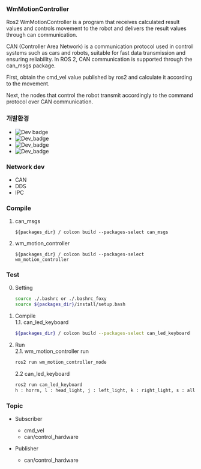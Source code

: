 ### WmMotionController
Ros2 WmMotionController is a program that receives calculated result values and controls movement to the robot and delivers the result values through can communication.

CAN (Controller Area Network) is a communication protocol used in control systems such as cars and robots, suitable for fast data transmission and ensuring reliability. In ROS 2, CAN communication is supported through the can_msgs package.

First, obtain the cmd_vel value published by ros2 and calculate it according to the movement.

Next, the nodes that control the robot transmit accordingly to the command protocol over CAN communication.

### 개발환경
* ![Dev badge](https://img.shields.io/badge/ROS2-Foxy-orange?style=flat&logo=ROS&logoColor=white)
* ![Dev_badge](https://img.shields.io/badge/Ubuntu-20.04-brightgreen?style=flat&logo=Ubuntu&logoColor=white)
* ![Dev_badge](https://img.shields.io/badge/HardWare-NUC12-lightgrey)
* ![Dev_badge](https://img.shields.io/badge/Robot-Wabot3-blue)

### Network dev
* CAN
* DDS
* IPC

### Compile
1. can_msgs
    ```
    ${packages_dir} / colcon build --packages-select can_msgs
    ```
2. wm_motion_controller
    ```
    ${packages_dir} / colcon build --packages-select wm_motion_controller
    ```

### Test
0. Setting
    ```bash
    source ./.bashrc or ./.bashrc_foxy
    source ${packages_dir}/install/setup.bash
    ```

1. Compile<br/>
    1.1. can_led_keyboard
    ```bash
    ${packages_dir} / colcon build --packages-select can_led_keyboard
    ```
2. Run<br/>
    2.1. wm_motion_controller run
    ```bash
    ros2 run wm_motion_controller_node
    ```
    2.2 can_led_keyboard
    ```bash
    ros2 run can_led_keyboard
    h : horrn, l : head_light, j : left_light, k : right_light, s : all off, a : all on
    ```

### Topic
* Subscriber
    + cmd_vel<br/>
    + can/control_hardware<br/>

* Publisher 
    + can/control_hardware<br/>    

